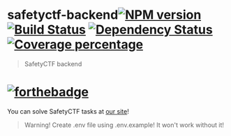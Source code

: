 # safetyctf-backend[![NPM version][npm-image]][npm-url] [![Build Status][travis-image]][travis-url] [![Dependency Status][daviddm-image]][daviddm-url] [![Coverage percentage][coveralls-image]][coveralls-url]
> SafetyCTF backend
# [![forthebadge](https://forthebadge.com/images/badges/built-with-love.svg)](https://forthebadge.com)

You can solve SafetyCTF tasks at [our site](https://safetyctf.ddns.net)!

> Warning! Create .env file using .env.example! It won't work without it!
<!--- If badges aren't working, fix links below --->
[npm-image]: https://badge.fury.io/js/safetyctf-backend.svg
[npm-url]: https://npmjs.org/package/safetyctf-backend
[travis-image]: https://travis-ci.org/sh7dm/safetyctf-backend.svg?branch=master
[travis-url]: https://travis-ci.org/sh7dm/safetyctf-backend
[daviddm-image]: https://david-dm.org/sh7dm/safetyctf-backend.svg?theme=shields.io
[daviddm-url]: https://david-dm.org/sh7dm/safetyctf-backend
[coveralls-image]: https://coveralls.io/repos/sh7dm/safetyctf-backend/badge.svg
[coveralls-url]: https://coveralls.io/r/sh7dm/safetyctf-backend

